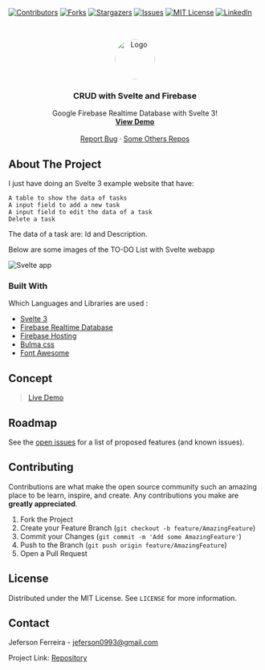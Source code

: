 [![Contributors][contributors-shield]][contributors-url]
[![Forks][forks-shield]][forks-url]
[![Stargazers][stars-shield]][stars-url]
[![Issues][issues-shield]][issues-url]
[![MIT License][license-shield]][license-url]
[![LinkedIn][linkedin-shield]][linkedin-url]


<br />
<p align="center">
  <a href="https://github.com/othneildrew/Best-README-Template">
    <img src="https://user-images.githubusercontent.com/29678099/71330693-1ed06d80-250d-11ea-9b98-a04279392272.jpeg" alt="Logo" width="80" height="80" style="border-radius: 50%;">
  </a>

  <h3 align="center">CRUD with Svelte and Firebase</h3>

  <p align="center">
    Google Firebase Realtime Database with Svelte 3!
    <br />
    <a href="https://"><strong>View Demo</strong></a>
    <br />
    <br />
    <a href="https://github.com/jeferson0993/svelte-lista-de-tarefas/issues">Report Bug</a>
    ·
    <a href="https://github.com/jeferson0993/">Some Others Repos</a>
  </p>
</p>

<!-- ABOUT THE PROJECT -->
## About The Project

 I just have doing an Svelte 3 example website that have:

    A table to show the data of tasks
    A input field to add a new task
    A input field to edit the data of a task
    Delete a task

The data of a task are: Id and Description.

Below are some images of the TO-DO List with Svelte webapp

![Svelte app](https://user-images.githubusercontent.com/29678099/72456552-a2dfe300-37a3-11ea-89f9-fdb2a43f57d2.png)

### Built With
Which Languages and Libraries are used :
* [Svelte 3](https://svelte.dev/)
* [Firebase Realtime Database](https://firebase.google.com/products/realtime-database/)
* [Firebase Hosting](https://firebase.google.com/products/hosting/)
* [Bulma css](https://bulma.io//)
* [Font Awesome](https://fontawesome.com)

## Concept

> [Live Demo](https://)

<!-- ROADMAP -->
## Roadmap

See the [open issues](https://github.com/jeferson0993/svelte-lista-de-tarefas/issues) for a list of proposed features (and known issues).



<!-- CONTRIBUTING -->
## Contributing

Contributions are what make the open source community such an amazing place to be learn, inspire, and create. Any contributions you make are **greatly appreciated**.

1. Fork the Project
2. Create your Feature Branch (`git checkout -b feature/AmazingFeature`)
3. Commit your Changes (`git commit -m 'Add some AmazingFeature'`)
4. Push to the Branch (`git push origin feature/AmazingFeature`)
5. Open a Pull Request



<!-- LICENSE -->
## License

Distributed under the MIT License. See `LICENSE` for more information.



<!-- CONTACT -->
## Contact

Jeferson Ferreira - jeferson0993@gmail.com

Project Link: [Repository](https://github.com/jeferson0993/svelte-lista-de-tarefas)



<!-- MARKDOWN LINKS & IMAGES -->
<!-- https://www.markdownguide.org/basic-syntax/#reference-style-links -->
[contributors-shield]: https://img.shields.io/github/contributors/jeferson0993/svelte-lista-de-tarefas.svg?style=flat-square
[contributors-url]: https://github.com/jeferson0993/svelte-lista-de-tarefas/graphs/contributors
[forks-shield]: https://img.shields.io/github/forks/jeferson0993/svelte-lista-de-tarefas.svg?style=flat-square
[forks-url]: https://github.com/jeferson0993/svelte-lista-de-tarefas/network/members
[stars-shield]: https://img.shields.io/github/stars/jeferson0993/svelte-lista-de-tarefas.svg?style=flat-square
[stars-url]: https://github.com/jeferson0993/svelte-lista-de-tarefas/stargazers
[issues-shield]: https://img.shields.io/github/issues/jeferson0993/svelte-lista-de-tarefas.svg?style=flat-square
[issues-url]: https://github.com/jeferson0993/svelte-lista-de-tarefas/issues
[license-shield]: https://img.shields.io/github/license/jeferson0993/svelte-lista-de-tarefas.svg?style=flat-square
[license-url]: https://github.com/jeferson0993/svelte-lista-de-tarefas/blob/master/LICENSE
[linkedin-shield]: https://img.shields.io/badge/-LinkedIn-black.svg?style=flat-square&logo=linkedin&colorB=555
[linkedin-url]: https://www.linkedin.com/in/jeferson-ferreira-4a036b143/
[home-screenshot]: https://user-images.githubusercontent.com/29678099/71330655-f47eb000-250c-11ea-8f5c-3069b4c708f7.png
[add-screenshot]: https://user-images.githubusercontent.com/29678099/71330627-db75ff00-250c-11ea-8fe5-a2c1a02c1550.png

